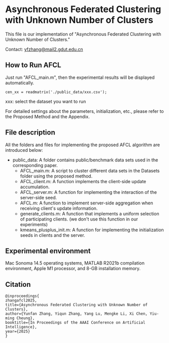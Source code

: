 # Asynchronous Federated Clustering with Unknown Number of Clusters

This file is our implementation of  "Asynchronous Federated Clustering with Unknown Number of Clusters."

Contact: yfzhang@mail2.gdut.edu.cn


## How to Run AFCL

Just run "AFCL_main.m", then the experimental results will be displayed automatically. 

```
cen_xx = readmatrix('./public_data/xxx.csv');
```
xxx: select the dataset you want to run

For detailed settings about the parameters, initialization, etc., please refer to the Proposed Method and the Appendix.


## File description

All the folders and files for implementing the proposed AFCL algorithm are introduced below:
- public_data: A folder contains public/benchmark data sets used in the corresponding paper.
   - AFCL_main.m: A script to cluster different data sets in the Datasets folder using the proposed method.
   - AFCL_client.m: A function implements the client-side update accumulation. 
   - AFCL_server.m: A function for implementing the interaction of the server-side seed.
   - AFCL.m: A function to implement server-side aggregation when receiving client's update information.
   - generate_clients.m: A function that implements a uniform selection of participating clients. (we don't use this function in our experiments)
   - kmeans_plusplus_init.m: A function for implementing the initialization seeds in clients and the server.

## Experimental environment
Mac Sonoma 14.5 operating systems, MATLAB R2021b compilation environment, Apple M1 processor, and 8-GB installation memory.

## Citation

```
@inproceedings{
zhangafcl2025,
title={Asynchronous Federated Clustering with Unknown Number of Clusters},
author={Yunfan Zhang, Yiqun Zhang, Yang Lu, Mengke Li, Xi Chen, Yiu-ming Cheung},
booktitle={In Proceedings of the AAAI Conference on Artificial Intelligence},
year={2025}
}
```
